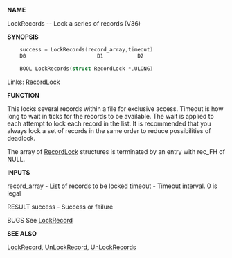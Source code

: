 
**NAME**

LockRecords -- Lock a series of records (V36)

**SYNOPSIS**

```c
    success = LockRecords(record_array,timeout)
    D0                       D1           D2

    BOOL LockRecords(struct RecordLock *,ULONG)

```
Links: [RecordLock](_0063.md) 

**FUNCTION**

This locks several records within a file for exclusive access.
Timeout is how long to wait in ticks for the records to be available.
The wait is applied to each attempt to lock each record in the list.
It is recommended that you always lock a set of records in the same
order to reduce possibilities of deadlock.

The array of [RecordLock](_0063.md) structures is terminated by an entry with
rec_FH of NULL.

**INPUTS**

record_array - [List](_007D.md) of records to be locked
timeout      - Timeout interval.  0 is legal

RESULT
success      - Success or failure

BUGS
See [LockRecord](LockRecord.md)

**SEE ALSO**

[LockRecord](LockRecord.md), [UnLockRecord](UnLockRecord.md), [UnLockRecords](UnLockRecords.md)
